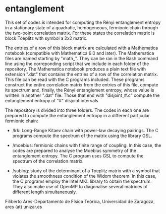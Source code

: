 # entanglement
This set of codes is intended for computing the Rényi entanglement 
entropy in a stationary state of a quadratic, homogeneous, fermionic
chain through the two-point correlation matrix. For these states the
correlation matrix is block Toeplitz with symbol a 2x2 matrix.

The entries of a row of this block matrix are calculated with a Mathematica
notebook (compatible with Mathematica 9.0 and later). The Mathematica files 
are named starting by "math_". They can be ran in the Bash command line using 
the correponding script that we include in each folder of the repository. 
The Mathematica notebook produces a plain text file with extension ".dat" 
that contains the entries of a row of the correlation matrix. This file can 
be read with the C programs included. These programs construct the entire 
correlation matrix from the entries of this file, compute its spectrum and, 
finally, the Rényi entanglement entropy, whose value is written in another 
".dat" file. Those that end with "disjoint_#.c" compute the entanglement 
entropy of "#" disjoint intervals.

The repository is divided into three folders. The codes in each one are
prepared to compute the entanglement entropy in a different particular 
fermionic chain:

- /lrk: Long-Range Kitaev chain with power-law decaying pairings. 
        The C programs compute the spectrum of the matrix using 
        the library GSL. 
          
- /moebius: fermionic chains with finite range of coupling. In this case,
            the codes are prepared to analyse the Moebius symmetry
            of the entanglement entropy. The C program uses GSL to 
            compute the spectrum of the correlation matrix.
              
- /sublog: study of the determinant of a Toeplitz matrix with a symbol
           that violates the smoothness condition of the Widom theorem.
           In this case, the C programs employ the Intel MKL library to
           obtain the spectrum. They also make use of OpenMP to diagonalise
           several matrices of different length simultaneously. 
            
 Filiberto Ares-Departamento de Física Teórica, Universidad de Zaragoza, ares (at) unizar.es
